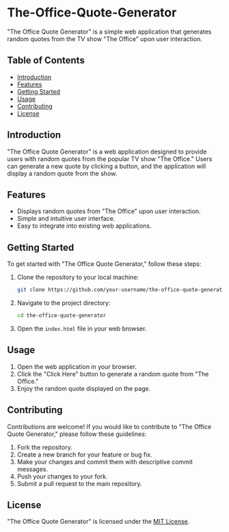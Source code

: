 # The-Office-Quote-Generator

"The Office Quote Generator" is a simple web application that generates random quotes from the TV show "The Office" upon user interaction.

## Table of Contents

- [Introduction](#introduction)
- [Features](#features)
- [Getting Started](#getting-started)
- [Usage](#usage)
- [Contributing](#contributing)
- [License](#license)

## Introduction

"The Office Quote Generator" is a web application designed to provide users with random quotes from the popular TV show "The Office." Users can generate a new quote by clicking a button, and the application will display a random quote from the show.

## Features

- Displays random quotes from "The Office" upon user interaction.
- Simple and intuitive user interface.
- Easy to integrate into existing web applications.

## Getting Started

To get started with "The Office Quote Generator," follow these steps:

1. Clone the repository to your local machine:

    ```bash
    git clone https://github.com/your-username/the-office-quote-generator.git
    ```

2. Navigate to the project directory:

    ```bash
    cd the-office-quote-generator
    ```

3. Open the `index.html` file in your web browser.

## Usage

1. Open the web application in your browser.
2. Click the "Click Here" button to generate a random quote from "The Office."
3. Enjoy the random quote displayed on the page.

## Contributing

Contributions are welcome! If you would like to contribute to "The Office Quote Generator," please follow these guidelines:

1. Fork the repository.
2. Create a new branch for your feature or bug fix.
3. Make your changes and commit them with descriptive commit messages.
4. Push your changes to your fork.
5. Submit a pull request to the main repository.

## License

"The Office Quote Generator" is licensed under the [MIT License](LICENSE).

